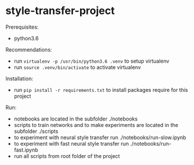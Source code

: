 # style-transfer-project

Prerequisites:

 - python3.6

Recommendations:
 - run `virtualenv -p /usr/bin/python3.6 .venv` to setup virtualenv
 - run `source .venv/bin/activate` to activate virtualenv

Installation:

 - run `pip install -r requirements.txt` to install packages require for this project
 
Run:

 - notebooks are located in the subfolder ./notebooks
 - scripts to train networks and to make experiments are located in the subfolder ./scripts
 - to experiment with neural style transfer run ./notebooks/run-slow.ipynb
 - to experiment with fast neural style transfer run ./notebooks/run-fast.ipynb
 - run all scripts from root folder of the project